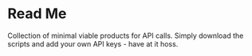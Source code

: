 # Read Me

Collection of minimal viable products for API calls. Simply download the scripts and add your own API keys - have at it hoss. 
